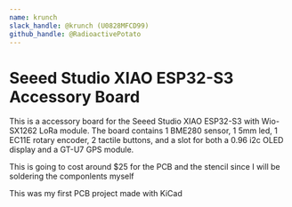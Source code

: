 ```yaml
---
name: krunch
slack_handle: @krunch (U0828MFCD99)
github_handle: @RadioactivePotato
---
```


# Seeed Studio XIAO ESP32-S3 Accessory Board

<!-- Describe your board in 2-3 sentences. What are you making? What will it do? -->
This is a accessory board for the Seeed Studio XIAO ESP32-S3 with Wio-SX1262 LoRa module. The board contains 1 BME280 sensor, 1 5mm led, 1 EC11E rotary encoder, 2 tactile buttons, and a slot for both a 0.96 i2c OLED display and a GT-U7 GPS module. 
<!-- How much is it going to cost? -->
This is going to cost around $25 for the PCB and the stencil since I will be soldering the componlents myself
<!-- Tell us a little bit about your design process. What were some challenges? What helped? ***Totally optional*** -->
This was my first PCB project made with KiCad
